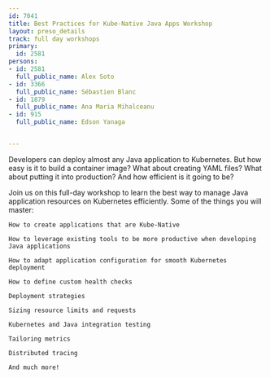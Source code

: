 ---
id: 7041
title: Best Practices for Kube-Native Java Apps Workshop
layout: preso_details
track: full day workshops
primary:
  id: 2581
persons:
- id: 2581
  full_public_name: Alex Soto
- id: 3366
  full_public_name: Sébastien Blanc
- id: 1879
  full_public_name: Ana Maria Mihalceanu
- id: 915
  full_public_name: Edson Yanaga

---
Developers can deploy almost any Java application to Kubernetes. But how easy is it to build a container image? What about creating YAML files? What about putting it into production? And how efficient is it going to be?


Join us on this full-day workshop to learn the best way to manage Java application resources on Kubernetes efficiently. Some of the things you will master:

    How to create applications that are Kube-Native
    How to leverage existing tools to be more productive when developing Java applications
    How to adapt application configuration for smooth Kubernetes deployment
    How to define custom health checks
    Deployment strategies
    Sizing resource limits and requests
    Kubernetes and Java integration testing 
    Tailoring metrics
    Distributed tracing
    And much more!